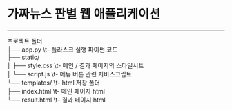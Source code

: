 # 가짜뉴스 판별 웹 애플리케이션

---

프로젝트 폴더  
├── app.py \t- 플라스크 실행 파이썬 코드  
├── static/  
│   ├── style.css \t- 메인 / 결과 페이지의 스타일시트  
│   └── script.js \t- 메뉴 버튼 관련 자바스크립트  
└── templates/ \t- html 저장 폴더  
    ├── index.html \t- 메인 페이지 html  
    └── result.html \t- 결과 페이지 html  
